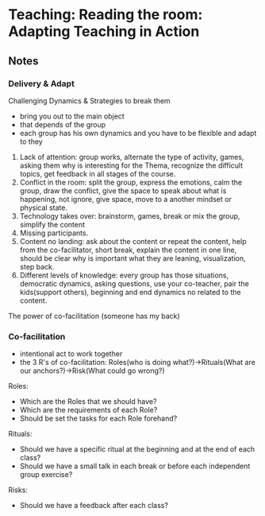 
# Teaching: Reading the room: Adapting Teaching in Action

## Notes

### Delivery & Adapt

Challenging Dynamics & Strategies to break them

- bring you out to the main object
- that depends of the group
- each group has his own dynamics and you have to be flexible and adapt to they

1. Lack of attention: group works, alternate the type of activity, games, asking them why is interesting for the Thema, recognize the difficult topics, get feedback in all stages of the course.
2. Conflict in the room: split the group, express the emotions, calm the group, draw the conflict, give the space to speak about what is happening, not ignore, give space, move to a another mindset or physical state.
3. Technology takes over: brainstorm, games, break or mix the group, simplify the content
4. Missing participants.
5. Content no landing: ask about the content or repeat the content, help from the co-facilitator, short break, explain  the content in one line, should be clear why is important what they are leaning, visualization, step back.
6. Different levels of knowledge: every group has those situations, democratic dynamics, asking questions, use your co-teacher, pair the kids(support others), beginning and end dynamics no related to the content.

The power of co-facilitation (someone has my back)

### Co-facilitation

- intentional act to work together
- the 3 R's of co-facilitation: Roles(who is doing what?)->Rituals(What are our anchors?)->Risk(What could go wrong?)

Roles:

- Which are the Roles that we should have?
- Which are the requirements of each Role?
- Should be set the tasks for each Role forehand?

Rituals:

- Should we have a specific ritual at the beginning and at the end of each class?
- Should we have a small talk in each break or before each independent group exercise?

Risks:

- Should we have a feedback after each class?
